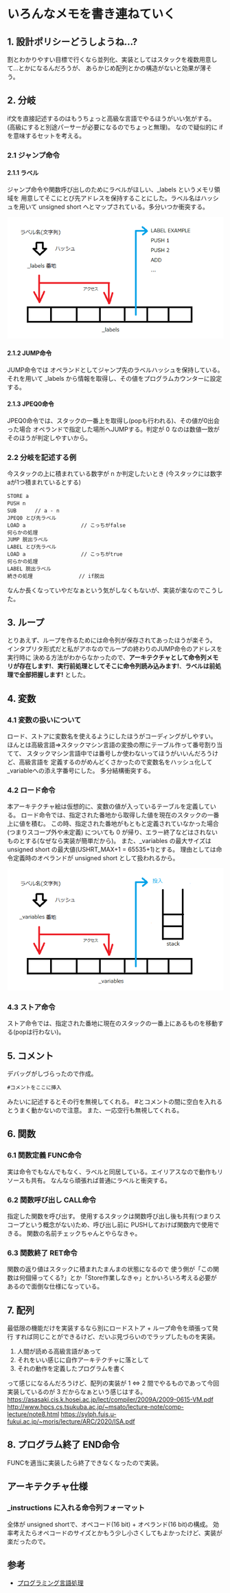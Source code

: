 ﻿# いろんなメモを書き連ねていく

## 1. 設計ポリシーどうしようね...?

割とわかりやすい目標で行くなら並列化、実装としてはスタックを複数用意して...とかになるんだろうが、
あらかじめ配列とかの構造がないと効果が薄そう。

## 2. 分岐

if文を直接記述するのはもうちょっと高級な言語でやるほうがいい気がする。
(高級にすると別途パーサーが必要になるのでちょっと無理)。
なので疑似的に if を意味するセットを考える。

### 2.1 ジャンプ命令

#### 2.1.1 ラベル

ジャンプ命令や関数呼び出しのためにラベルがほしい、_labels というメモリ領域を
用意してそこにとび先アドレスを保持することにした。ラベル名はハッシュを用いて
unsigned short へとマップされている。多分いつか衝突する。

![labelsの仕様](./img/labels.png)

#### 2.1.2 JUMP命令

JUMP命令では オペランドとしてジャンプ先のラベルハッシュを保持している。
それを用いて _labels から情報を取得し、その値をプログラムカウンターに設定する。

#### 2.1.3 JPEQ0命令

JPEQ0命令では、スタックの一番上を取得し(popも行われる)、その値が0出会った場合
オペランドで指定した場所へJUMPする。判定が 0 なのは数値一致がそのほうが判定しやすいから。

### 2.2 分岐を記述する例

今スタックの上に積まれている数字が n か判定したいとき
(今スタックには数字aが1つ積まれているとする)

```txt
STORE a
PUSH n
SUB      // a - n
JPEQ0 とび先ラベル
LOAD a                  // こっちがfalse
何らかの処理
JUMP 脱出ラベル
LABEL とび先ラベル
LOAD a                  // こっちがtrue
何らかの処理
LABEL 脱出ラベル
続きの処理               // if脱出
```

なんか長くなっていやだなぁという気がしなくもないが、実装が楽なのでこうした。

## 3. ループ

とりあえず、ループを作るためには命令列が保存されてあったほうが楽そう。
インタプリタ形式だと私がアホなのでループの終わりのJUMP命令のアドレスを実行時に
決める方法がわからなかったので、**アーキテクチャとして命令列メモリが存在します!**、**実行前処理としてそこに命令列読み込みます!**、**ラベルは前処理で全部把握します!** とした。

## 4. 変数

### 4.1 変数の扱いについて

ロード、ストアに変数名を使えるようにしたほうがコーディングがしやすい。
ほんとは高級言語⇒スタックマシン言語の変換の際にテーブル作って番号割り当てて、
スタックマシン言語中では番号しか使わないってほうがいいんだろうけど、高級言語を
定義するのがめんどくさかったので変数名をハッシュ化して_variableへの添え字番号にした。
多分結構衝突する。

### 4.2 ロード命令

本アーキテクチャ絵は仮想的に、変数の値が入っているテーブルを定義している。
ロード命令では、指定された番地から取得した値を現在のスタックの一番上に値を積む。
この時、指定された番地がもともと定義されていなかった場合(つまりスコープ外や未定義)
についても 0 が帰り、エラー終了などはされないものとする(なぜなら実装が簡単だから)。
また、_variables の最大サイズは unsigned short の最大値(USHRT_MAX+1 = 65535+1)とする。
理由としては命令定義時のオペランドが unsigned short として扱われるから。

![variablesの仕様](./img/variables.png)

### 4.3 ストア命令

ストア命令では、指定された番地に現在のスタックの一番上にあるものを移動する(popは行わない)。

## 5. コメント

デバッグがしづらったので作成。

```txt
#コメントをここに挿入
```

みたいに記述するとその行を無視してくれる。
\#とコメントの間に空白を入れるとうまく動かないので注意。
また、一応空行も無視してくれる。

## 6. 関数

### 6.1 関数定義 FUNC命令

実は命令でもなんでもなく、ラベルと同居している。エイリアスなので動作もリソースも共有。
なんなら頑張れば普通にラベルと衝突する。

### 6.2 関数呼び出し CALL命令

指定した関数を呼び出す。
使用するスタックは関数呼び出し後も共有(つまりスコープという概念がない)ため、呼び出し前に
PUSHしておけば関数内で使用できる。
関数の名前チェックちゃんとやらなきゃ。

### 6.3 関数終了 RET命令

関数の返り値はスタックに積まれたまんまの状態になるので
使う側が「この関数は何個帰ってくる?」とか「Store作業しなきゃ」とかいろいろ考える必要が
あるので面倒な仕様になっている。

## 7. 配列

最低限の機能だけを実装するなら別にロードストア + ループ命令を頑張って発行
すれば同じことができるけど、だいぶ見づらいのでラップしたものを実装。

1. 人間が読める高級言語があって
2. それをいい感じに自作アーキテクチャに落として
3. それの動作を定義したプログラムを書く

って感じになるんだろうけど、配列の実装が 1 ⇔ 2 間でやるものであって今回実装しているのが 3 だからなぁという感じはする。
https://asasaki.cis.k.hosei.ac.jp/lect/compiler/2009A/2009-0615-VM.pdf
http://www.hpcs.cs.tsukuba.ac.jp/~msato/lecture-note/comp-lecture/note8.html
https://sylph.fuis.u-fukui.ac.jp/~moris/lecture/ARC/2020/ISA.pdf

## 8. プログラム終了 END命令

FUNCを適当に実装したら終了できなくなったので実装。

## アーキテクチャ仕様

### _instructions に入れる命令列フォーマット

全体が unsigned shortで、オペコード(16 bit) + オペランド(16 bit)の構成。
効率考えたらオペコードのサイズとかもう少し小さくしてもよかったけど、実装が楽だったので。

## 参考

- [プログラミング言語処理](http://www.hpcs.cs.tsukuba.ac.jp/~msato/lecture-note/comp-lecture/note8.html)
